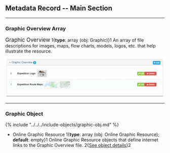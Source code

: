 ## Metadata Record -- Main Section
---

### Graphic Overview Array

<span class="md-panel" style="font-size: larger">Graphic Overview</span> 1{**type**: array (obj: <span class="md-panel"> Graphic</span>)}1 An array of file descriptions for images, maps, flow charts, models, logos, etc. that help illustrate the resource.

![Graphic Overview Array](/assets/reference/edit-objects/metadata/main/graphicOverview-array.png)

---

### Graphic Object 

{% include "../../../include-objects/graphic-obj.md" %}

* <span class="md-element">Online Graphic Resource</span> 1{**type**: array (obj: <span class="md-panel">Online Graphic Resource</span>); **default**: empty}1 <span class="md-panel"> Online Graphic Resource</span> objects that define internet links to the <span class="md-panel">Graphic Overview</span> file. 2{[See object details](onlineGraphicResource-panel.md)}2
